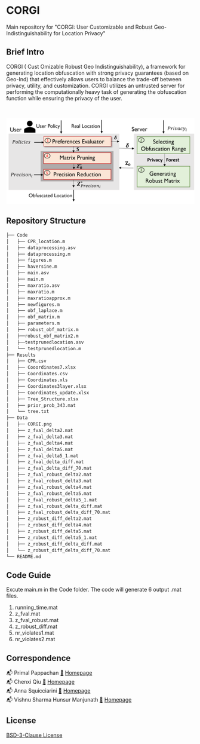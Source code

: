 
# CORGI #

Main repository for "CORGI: User Customizable and Robust Geo-Indistinguishability for Location Privacy"

## Brief Intro ##
CORGI ( Cust Omizable Robust Geo Indistinguishability), a framework for generating location obfuscation with strong privacy guarantees (based on Geo-Ind) that effectively allows users to balance the trade-off between privacy, utility, and customization. CORGI utilizes an untrusted server for performing the computationally heavy task of generating the obfuscation function while ensuring the privacy of the user.

<br />

![](Results/CORGI.png)

## Repository Structure ##

```bash
├── Code
│   ├── CPR_location.m
│   ├── dataprocessing.asv
│   ├── dataprocessing.m
│   ├── figures.m
│   ├── haversine.m
│   ├── main.asv
│   ├── main.m
│   ├── maxratio.asv
│   ├── maxratio.m
│   ├── maxratioapprox.m
│   ├── newfigures.m
│   ├── obf_laplace.m
│   ├── obf_matrix.m
│   ├── parameters.m
│   ├── robust_obf_matrix.m
│   ├──robust_obf_matrix2.m
│   ├──testprunedlocation.asv
│   └── testprunedlocation.m
├── Results
│   ├── CPR.csv
│   ├── Cooordinates7.xlsx
│   ├── Coordinates.csv
│   ├── Coordinates.xls
│   ├── Coordinates3layer.xlsx
│   ├── Coordinates_update.xlsx
│   ├── Tree_Structure.xlsx
│   ├── prior_prob_343.mat
│   └── tree.txt
├── Data
│   ├── CORGI.png
│   ├── z_fval_delta2.mat
│   ├── z_fval_delta3.mat
│   ├── z_fval_delta4.mat
│   ├── z_fval_delta5.mat
│   ├── z_fval_delta5_1.mat
│   ├── z_fval_delta_diff.mat
│   ├── z_fval_delta_diff_70.mat
│   ├── z_fval_robust_delta2.mat
│   ├── z_fval_robust_delta3.mat
│   ├── z_fval_robust_delta4.mat
│   ├── z_fval_robust_delta5.mat
│   ├── z_fval_robust_delta5_1.mat
│   ├── z_fval_robust_delta_diff.mat
│   ├── z_fval_robust_delta_diff_70.mat
│   ├── z_robust_diff_delta2.mat
│   ├── z_robust_diff_delta4.mat
│   ├── z_robust_diff_delta5.mat
│   ├── z_robust_diff_delta5_1.mat
│   ├── z_robust_diff_delta_diff.mat
│   └── z_robust_diff_delta_diff_70.mat
└── README.md
```
## Code Guide ##
Excute main.m in the Code folder. The code will generate 6 output .mat files.
1) running_time.mat
2) z_fval.mat
3) z_fval_robust.mat
4) z_robust_diff.mat
5) nr_violates1.mat
6) nr_violates2.mat

## Correspondence ##

📬 Primal Pappachan [📜](mailto:primal@psu.edu) [Homepage](https://primalpappachan.com/)<br />
📬 Chenxi Qiu [📜](mailto:chenxi.qiu@unt.edu) [Homepage](https://computerscience.engineering.unt.edu/people/faculty/chenxi-qiu)<br />
📬 Anna Squicciarini [📜](mailto:acs20@psu.edu) [Homepage](https://faculty.ist.psu.edu/acs20/)<br />
📬 Vishnu Sharma Hunsur Manjunath [📜](mailto:vxh5104@psu.edu) [Homepage](mailto:vxh5104@psu.edu)<br />

## License

[BSD-3-Clause License](https://choosealicense.com/licenses/bsd-3-clause/)
